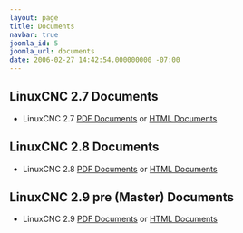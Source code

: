 ```yaml
---
layout: page
title: Documents
navbar: true
joomla_id: 5
joomla_url: documents
date: 2006-02-27 14:42:54.000000000 -07:00
---
```


## LinuxCNC 2.7 Documents

* LinuxCNC 2.7 [PDF Documents](http://linuxcnc.org/docs/2.7/) or 
  [HTML Documents](http://linuxcnc.org/docs/2.7/html/)

## LinuxCNC 2.8 Documents

* LinuxCNC 2.8 [PDF Documents](http://linuxcnc.org/docs/2.8/) or 
  [HTML Documents](http://linuxcnc.org/docs/2.8/html/)


## LinuxCNC 2.9 pre (Master) Documents

* LinuxCNC 2.9 [PDF Documents](http://linuxcnc.org/docs/devel/) or 
  [HTML Documents](http://linuxcnc.org/docs/devel/html/)

